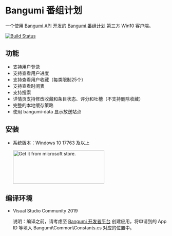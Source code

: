 ﻿# Bangumi 番组计划

一个使用 [Bangumi API](https://github.com/bangumi/api) 开发的 [Bangumi 番组计划](https://bgm.tv) 第三方 Win10 客户端。

[![Build Status](https://dev.azure.com/lhyzf/Bangumi%20UWP/_apis/build/status/lhyzf.Bangumi?branchName=master)](https://dev.azure.com/lhyzf/Bangumi%20UWP/_build/latest?definitionId=5&branchName=master)

## 功能

- 支持用户登录
- 支持查看用户进度
- 支持查看用户收藏（每类限制25个）
- 支持查看时间表
- 支持搜索
- 详情页支持修改收藏和条目状态、评分和吐槽（不支持删除收藏）
- 完整的本地缓存策略
- 使用 bangumi-data 显示放送站点

## 安装

- 系统版本：Windows 10 17763 及以上

    [<img src='https://developer.microsoft.com/store/badges/images/English_get-it-from-MS.png' alt='Get it from microsoft store.' width=284 height=104/>](https://www.microsoft.com/store/apps/9plkxltwsvxr?cid=storebadge&ocid=badge)

## 编译环境

- Visual Studio Community 2019

    说明：编译之前，请考虑至 [Bangumi 开发者平台](https://bgm.tv/dev/app) 创建应用，将申请到的 App ID 等填入 Bangumi\Common\Constants.cs 对应的位置中。
